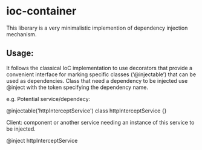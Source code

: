 # ioc-container

This liberary is a very minimalistic implemention of dependency injection mechanism. 

## Usage:

It follows the classical IoC implementation to use decorators that provide a convenient interface for marking
specific classes (‘@injectable’) that can be used as dependencies.
Class that need a dependency to be injected use @inject with the token specifying the dependency name.

e.g. 
Potential service/dependecy:

@injectable('httpInterceptService')
class httpInterceptService {}

Client: component or another service needing an instance of this service to be injected.

@inject httpInterceptService






